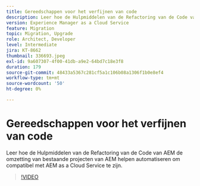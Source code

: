 ```yaml
---
title: Gereedschappen voor het verfijnen van code
description: Leer hoe de Hulpmiddelen van de Refactoring van de Code van AEM de omzetting van bestaande projecten van AEM helpen automatiseren om compatibel met AEM as a Cloud Service te zijn.
version: Experience Manager as a Cloud Service
feature: Migration
topic: Migration, Upgrade
role: Architect, Developer
level: Intermediate
jira: KT-8662
thumbnail: 336693.jpeg
exl-id: 9a607307-4f00-41db-a9e2-64bd7c18e3f8
duration: 179
source-git-commit: 48433a5367c281cf5a1c106b08a1306f1b0e8ef4
workflow-type: tm+mt
source-wordcount: '50'
ht-degree: 0%

---
```


# Gereedschappen voor het verfijnen van code

Leer hoe de Hulpmiddelen van de Refactoring van de Code van AEM de omzetting van bestaande projecten van AEM helpen automatiseren om compatibel met AEM as a Cloud Service te zijn.

>[!VIDEO](https://video.tv.adobe.com/v/336693?quality=12&learn=on)
